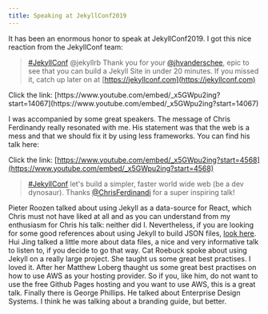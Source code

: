 ```yaml
---
title: Speaking at JekyllConf2019
---
```


It has been an enormous honor to speak at JekyllConf2019. I got this nice reaction from the JekyllConf team:

> [#JekyllConf](https://twitter.com/hashtag/JekyllConf?src=hashtag_click) @jekyllrb Thank you for your [@jhvanderschee](https://twitter.com/jhvanderschee), epic to see that you can build a Jekyll Site in under 20 minutes. If you missed it, catch up later on at [https://jekyllconf.com](https://jekyllconf.com)

<div>Click the link: [https://www.youtube.com/embed/_x5GWpu2ing?start=14067](https://www.youtube.com/embed/_x5GWpu2ing?start=14067)</div>

I was accompanied by some great speakers. The message of Chris Ferdinandy really resonated with me. His statement was that the web is a mess and that we should fix it by using less frameworks. You can find his talk here:

Click the link: [https://www.youtube.com/embed/_x5GWpu2ing?start=4568](https://www.youtube.com/embed/_x5GWpu2ing?start=4568)

> [#JekyllConf](https://twitter.com/hashtag/JekyllConf?src=hashtag_click) let's build a simpler, faster world wide web (be a dev dynosaur). Thanks [@ChrisFerdinandi](https://twitter.com/ChrisFerdinandi) for a super inspiring talk!

Pieter Roozen talked about using Jekyll as a data-source for React, which Chris must not have liked at all and as you can understand from my enthusiasm for Chris his talk: neither did I. Nevertheless, if you are looking for some good references about using Jekyll to build JSON files, [look here](https://learn.cloudcannon.com/jekyll/output-json/). Hui Jing talked a little more about data files, a nice and very informative talk to listen to, if you decide to go that way. Cat Roebuck spoke about using Jekyll on a really large project. She taught us some great best practises. I loved it. After her Matthew Loberg thaught us some great best practises on how to use AWS as your hosting provider. So if you, like him, do not want to use the free Github Pages hosting and you want to use AWS, this is a great talk. Finally there is George Phillips. He talked about Enterprise Design Systems. I think he was talking about a branding guide, but better.

